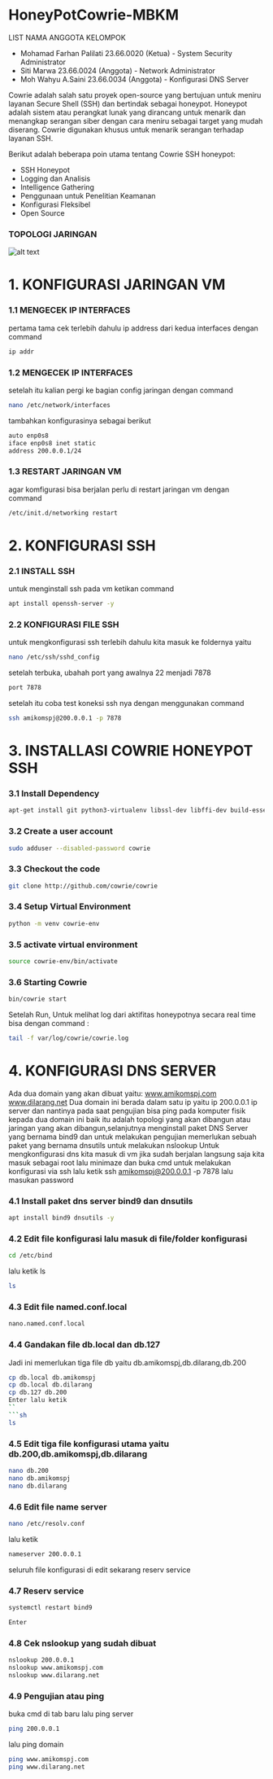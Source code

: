 # HoneyPotCowrie-MBKM
LIST NAMA ANGGOTA KELOMPOK
- Mohamad Farhan Palilati 23.66.0020 (Ketua) - System Security Administrator
- Siti Marwa 23.66.0024 (Anggota) - Network Administrator
- Moh Wahyu A.Saini 23.66.0034 (Anggota) - Konfigurasi DNS Server

Cowrie adalah salah satu proyek open-source yang bertujuan untuk meniru layanan Secure Shell (SSH) dan bertindak sebagai honeypot. Honeypot adalah sistem atau perangkat lunak yang dirancang untuk menarik dan menangkap serangan siber dengan cara meniru sebagai target yang mudah diserang. Cowrie digunakan khusus untuk menarik serangan terhadap layanan SSH.

Berikut adalah beberapa poin utama tentang Cowrie SSH honeypot:
- SSH Honeypot
- Logging dan Analisis
- Intelligence Gathering
- Penggunaan untuk Penelitian Keamanan
- Konfigurasi Fleksibel
- Open Source
  
### TOPOLOGI JARINGAN
![alt text](https://github.com/Xzhacts-Crew/HoneyPotCowrie-MBKM/blob/main/Topologi%20spj.png?raw=true)

# 1. KONFIGURASI JARINGAN VM
### 1.1 MENGECEK IP INTERFACES
pertama tama cek terlebih dahulu ip address dari kedua interfaces dengan command
```sh
ip addr
```
### 1.2 MENGECEK IP INTERFACES
setelah itu kalian pergi ke bagian config jaringan dengan command
```sh
nano /etc/network/interfaces
```
tambahkan konfigurasinya sebagai berikut
```sh
auto enp0s8
iface enp0s8 inet static
address 200.0.0.1/24
```
### 1.3 RESTART JARINGAN VM
agar komfigurasi bisa berjalan perlu di restart jaringan vm dengan command
```sh
/etc/init.d/networking restart
```
# 2. KONFIGURASI SSH
### 2.1 INSTALL SSH
untuk menginstall ssh pada vm ketikan command
```sh
apt install openssh-server -y
```
### 2.2 KONFIGURASI FILE SSH
untuk mengkonfigurasi ssh terlebih dahulu kita masuk ke foldernya yaitu
```sh
nano /etc/ssh/sshd_config
```
setelah terbuka, ubahah port yang awalnya 22 menjadi 7878
```sh
port 7878
```
setelah itu coba test koneksi ssh nya dengan menggunakan command
```sh
ssh amikomspj@200.0.0.1 -p 7878
```
# 3. INSTALLASI COWRIE HONEYPOT SSH
### 3.1 Install Dependency
```sh
apt-get install git python3-virtualenv libssl-dev libffi-dev build-essential libpython3-dev python3-minimal authbind virtualenv
```
### 3.2 Create a user account
```sh
sudo adduser --disabled-password cowrie
```
### 3.3 Checkout the code
```sh
git clone http://github.com/cowrie/cowrie
```
### 3.4 Setup Virtual Environment
```sh
python -m venv cowrie-env
```
### 3.5 activate virtual environment
```sh
source cowrie-env/bin/activate
```
### 3.6 Starting Cowrie
```sh
bin/cowrie start
```
Setelah Run, Untuk melihat log dari aktifitas honeypotnya secara real time bisa dengan command :
```sh
tail -f var/log/cowrie/cowrie.log
```
# 4. KONFIGURASI DNS SERVER
Ada dua domain yang akan dibuat yaitu:
www.amikomspj.com
www.dilarang.net
Dua domain ini berada dalam satu ip yaitu ip 200.0.0.1 ip server dan nantinya pada saat pengujian bisa ping pada komputer fisik kepada dua domain ini
baik itu adalah topologi yang akan dibangun atau jaringan yang akan dibangun,selanjutnya menginstall paket DNS Server yang bernama bind9 dan untuk melakukan pengujian memerlukan sebuah paket yang bernama dnsutils untuk melakukan nslookup 
Untuk mengkonfigurasi dns kita masuk di vm jika sudah berjalan langsung saja kita masuk sebagai root lalu minimaze dan buka cmd untuk melakukan konfigurasi via ssh lalu ketik ssh amikomspj@200.0.0.1 -p 7878 lalu masukan password
### 4.1 Install paket dns server bind9 dan dnsutils
```sh
apt install bind9 dnsutils -y
```
### 4.2 Edit file konfigurasi lalu masuk di file/folder konfigurasi 
```sh
cd /etc/bind
```
lalu ketik ls
```sh
ls
```
### 4.3 Edit file named.conf.local
```sh
nano.named.conf.local
```
### 4.4 Gandakan file db.local dan db.127
Jadi ini memerlukan tiga file db yaitu db.amikomspj,db.dilarang,db.200
```sh
cp db.local db.amikomspj
cp db.local db.dilarang
cp db.127 db.200
Enter lalu ketik
``
```sh
ls
```
### 4.5 Edit tiga file konfigurasi utama yaitu db.200,db.amikomspj,db.dilarang
```sh
nano db.200
nano db.amikomspj
nano db.dilarang
```
### 4.6 Edit file name server
```sh
nano /etc/resolv.conf
```
lalu ketik
```sh
nameserver 200.0.0.1
```
seluruh file konfigurasi di edit sekarang reserv service
### 4.7 Reserv service
```sh
systemctl restart bind9
```
```sh
Enter
```
### 4.8 Cek nslookup yang sudah dibuat
```sh
nslookup 200.0.0.1
nslookup www.amikomspj.com
nslookup www.dilarang.net
```
### 4.9 Pengujian atau ping
buka cmd di tab baru
lalu ping server
```sh
ping 200.0.0.1
```
lalu ping domain
```sh
ping www.amikomspj.com
ping www.dilarang.net
``` 


